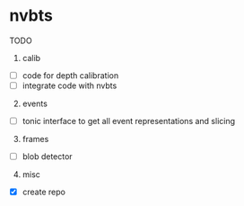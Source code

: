 # nvbts

TODO
1. calib
- [ ] code for depth calibration
- [ ] integrate code with nvbts
2. events
- [ ] tonic interface to get all event representations and slicing
3. frames
- [ ] blob detector
4. misc
- [x] create repo